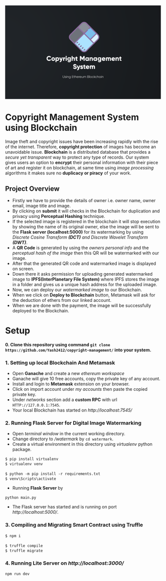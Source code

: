 ![Poster](https://github.com/Yash2412/copyright-management/blob/master/src/img/Poster.png)


# Copyright Management System using Blockchain
Image theft and copyright issues have been increasing rapidly with the rise of the internet. Therefore, **copyright protection** of images has become an unavoidable issue. 
**Blockchain** is a distributed database that provides a *secure yet transparent* way to protect any type of records.
Our system gives users an option to **encrypt** their personal information with their piece of art and register it on blockchain, at same time using *image processing* algorithms it makes sure no **duplicacy or piracy** of your work.

## Project Overview
- Firstly we have to provide the details of owner  i.e. owner name, owner email, image title and image.
- By clicking on **submit** it will checks in the Blockchain for duplication and privacy using **Perceptual Hashing** technique.
- If the selected image is registered in the blockchain it will stop execution by showing the name of its original owner, else the image will be sent to the **Flask server (localhost:5000)** for its watermarking by using *Discrete Cosine Transform **(DCT)** and Discrete Wavelet Transform **(DWT)***.
- A **QR Code** is generated by using the *owners personal info* and the *perceptual hash of the image* then this QR will be watermarked with our image.
- After that the generated QR code and watermarked image is displayed on screen.
- Down there it asks permission for uploading generated watermarked image to **IPFS(InterPlanetary File System)** where IPFS stores the image in a folder and gives us a unique  hash address for the uploaded image.
- Now, we can deploy our *watermarked image* to our Blockchain.
- When we click on **Deploy to Blockchain** button, Metamask will ask for the deduction of ethers from our linked account.
- When we are done with the payment, the image will be successfully deployed to the Blockchain.

# Setup
#### 0. Clone this repository using command `git clone https://github.com/Yash2412/copyright-management/` into your system.
### 1. Setting up local Blockchain And Metamask
- Open **Ganache** and create a new *ethereum workspace*
- Ganache will give 10 free accounts, copy the private key of any account.
- Install and login to **Metamask** extension on your browser.
- Click on import account under *my accounts* then paste the copied private key.
- Under *networks* section add a **custom RPC** with url `HTTP://127.0.0.1:7545`.
- Your local Blockchain has started on *http://localhost:7545/* 

### 2. Running Flask Server for Digital Image Watermarking
- Open *terminal window* in the current working directory.
- Change directory to */watermark* by `cd watermark`.
- Create a virtual environment in this directory using *virtualenv* python package.
```
$ pip install virtualenv
$ virtualenv venv

$ python -m pip install -r requirements.txt
$ venv\Scripts\activate
```
- Running **Flask Server** by
```
python main.py
```
- The Flask server has started and is running on port *http://localhost:5000/*.

### 3. Compiling and Migrating Smart Contract using Truffle
```
$ npm i

$ truffle compile
$ truffle migrate
```

### 4. Running Lite Server on *http://localhost:3000/*
```
npm run dev
```
